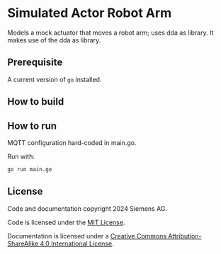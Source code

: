 # Simulated Actor Robot Arm

Models a mock actuator that moves a robot arm; uses dda as library.
It makes use of the dda as library.

## Prerequisite

A current version of `go` installed.

## How to build

## How to run

MQTT configuration hard-coded in main.go.

Run with:

```bash
go run main.go
```

## License

Code and documentation copyright 2024 Siemens AG.

Code is licensed under the [MIT License](https://opensource.org/licenses/MIT).

Documentation is licensed under a
[Creative Commons Attribution-ShareAlike 4.0 International License](http://creativecommons.org/licenses/by-sa/4.0/).